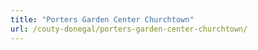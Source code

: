 ```yaml
---
title: "Porters Garden Center Churchtown"
url: /couty-donegal/porters-garden-center-churchtown/
---
```

